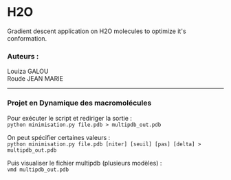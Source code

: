 # H2O
Gradient descent application on H2O molecules to optimize it's conformation.  

### Auteurs :  
Louiza GALOU  
Roude JEAN MARIE  

---
### Projet en Dynamique des macromolécules  

Pour exécuter le script et rediriger la sortie :  
`python minimisation.py file.pdb > multipdb_out.pdb`

On peut spécifier certaines valeurs :  
`python minimisation.py file.pdb [niter] [seuil] [pas] [delta] > multipdb_out.pdb  `

Puis visualiser le fichier multipdb (plusieurs modèles) :  
`vmd multipdb_out.pdb`
